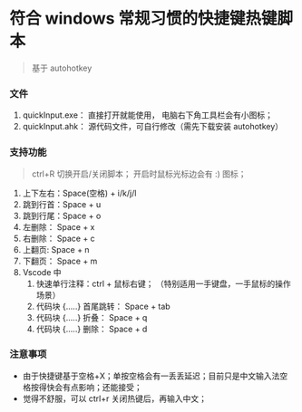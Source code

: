 # 符合 windows 常规习惯的快捷键热键脚本

> 基于 autohotkey

### 文件

1.  quickInput.exe： 直接打开就能使用， 电脑右下角工具栏会有小图标；
2.  quickInput.ahk： 源代码文件，可自行修改（需先下载安装 autohotkey）

### 支持功能

> ctrl+R 切换开启/关闭脚本； 开启时鼠标光标边会有 :) 图标；

1. 上下左右：Space(空格) + i/k/j/l
2. 跳到行首：Space + u
3. 跳到行尾：Space + o
4. 左删除： Space + x
5. 右删除： Space + c
6. 上翻页: Space + n
7. 下翻页： Space + m
8. Vscode 中
   1. 快速单行注释：ctrl + 鼠标右键； （特别适用一手键盘，一手鼠标的操作场景）
   2. 代码块 {.....} 首尾跳转： Space + tab
   3. 代码块 {.....} 折叠： Space + q
   4. 代码块 {.....} 删除： Space + d

### 注意事项

- 由于快捷键基于空格+X；单按空格会有一丢丢延迟；目前只是中文输入法空格按得快会有点影响；还能接受；
- 觉得不舒服，可以 ctrl+r 关闭热键后，再输入中文；
